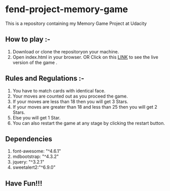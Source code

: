 # fend-project-memory-game
This is a repository containing my Memory Game Project at Udacity


## How to play :-
1. Download or clone the repositoryon your machine.
2. Open index.html in your browser.
OR
Click on this [LINK](https://ushie-sylvester.github.io/) to see the live version of the game .

## Rules and Regulations :-
1. You have to match cards with identical face.
2. Your moves are counted out as you proceed the game.
3. If your moves are less than 18 then you will get 3 Stars.
4. If your moves are greater than 18 and less than 25 then you will get 2 Stars.
5. Else you will get 1 Star.
6. You can also restart the game at any stage by clicking the restart button.

## Dependencies
1.  font-awesome: "^4.6.1"
2.  mdbootstrap: "^4.3.2"
3.  jquery: "^3.2.1"
4.  sweetalert2:"^6.9.0"

## Have Fun!!!
